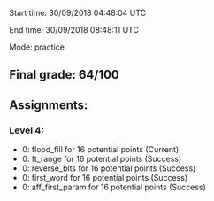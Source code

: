 Start time: 30/09/2018 04:48:04 UTC

End time: 30/09/2018 08:48:11 UTC

Mode: practice

## Final grade: 64/100

## Assignments:
###  Level 4:
  -  0: flood_fill for 16 potential points (Current)
  -  0: ft_range for 16 potential points (Success)
  -  0: reverse_bits for 16 potential points (Success)
  -  0: first_word for 16 potential points (Success)
  -  0: aff_first_param for 16 potential points (Success)
